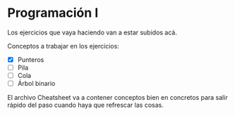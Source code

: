 # Programación I

Los ejercicios que vaya haciendo van a estar subidos acá.

Conceptos a trabajar en los ejercicios:

- [X] Punteros
- [ ] Pila
- [ ] Cola
- [ ] Árbol binario

El archivo Cheatsheet va a contener conceptos bien en concretos para salir rápido del paso cuando haya que refrescar las cosas.
